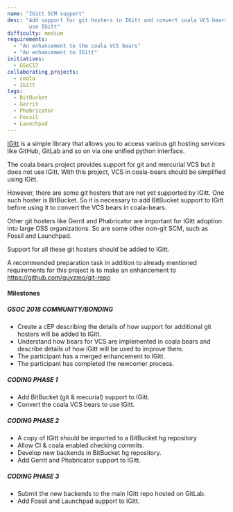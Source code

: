 ```yaml
---
name: "IGitt SCM support"
desc: "Add support for git hosters in IGitt and convert coala VCS bears to
       use IGitt"
difficulty: medium
requirements:
  - "An enhancement to the coala VCS bears"
  - "An enhancement to IGitt"
initiatives:
  - GSoC17
collaborating_projects:
  - coala
  - IGitt
tags:
  - BitBucket
  - Gerrit
  - Phabricator
  - Fossil
  - Launchpad
---
```


[IGitt](https://gitlab.com/gitmate/open-source/IGitt) is a simple library
that allows you to access various git hosting services like GitHub, GitLab
and so on via one unified python interface.

The coala bears project provides support for git and mercurial VCS but it
does not use IGitt. With this project, VCS in coala-bears should be
simplified using IGitt.

However, there are some git hosters that are not yet supported by IGitt.
One such hoster is BitBucket. So it is necessary to add BitBucket support to
IGitt before using it to convert the VCS bears in coala-bears.

Other git hosters like Gerrit and Phabricator are important for IGitt adoption
into large OSS organizations. So are some other non-git SCM, such as Fossil
and Launchpad.

Support for all these git hosters should be added to IGitt.

A recommended preparation task in addition to already mentioned requirements
for this project is to make an enhancement to https://github.com/guyzmo/git-repo

#### Milestones

##### GSOC 2018 COMMUNITY/BONDING

* Create a cEP describing the details of how support for additional git
  hosters will be added to IGitt.
* Understand how bears for VCS are implemented in coala bears and describe
  details of how IGitt will be used to improve them.
* The participant has a merged enhancement to IGitt.
* The participant has completed the newcomer process.

##### CODING PHASE 1

* Add BitBucket (git & mecurial) support to IGitt.
* Convert the coala VCS bears to use IGitt.

##### CODING PHASE 2

* A copy of IGitt should be imported to a BitBucket hg repository
* Allow  CI & coala enabled checking commits.
* Develop new backends in BitBucket hg repository.
* Add Gerrit and Phabricator support to IGitt.

##### CODING PHASE 3

* Submit the new backends to the main IGitt repo hosted on GitLab.
* Add Fossil and Launchpad support to IGitt.
